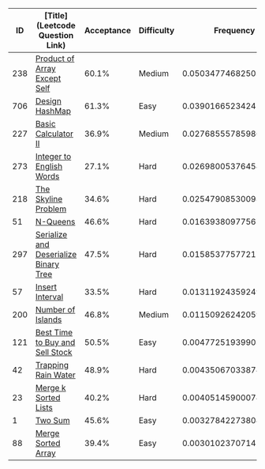|ID|[Title](Leetcode Question Link)|Acceptance|Difficulty|Frequency|
|----|-----|----|---|---|
|238|[Product of Array Except Self]( https://leetcode.com/problems/product-of-array-except-self)|60.1%|Medium|0.050347746825039494|
|706|[Design HashMap]( https://leetcode.com/problems/design-hashmap)|61.3%|Easy|0.039016652342451774|
|227|[Basic Calculator II]( https://leetcode.com/problems/basic-calculator-ii)|36.9%|Medium|0.027685557859864054|
|273|[Integer to English Words]( https://leetcode.com/problems/integer-to-english-words)|27.1%|Hard|0.026980053764546055|
|218|[The Skyline Problem]( https://leetcode.com/problems/the-skyline-problem)|34.6%|Hard|0.025479085300984906|
|51|[N-Queens]( https://leetcode.com/problems/n-queens)|46.6%|Hard|0.016393809775676407|
|297|[Serialize and Deserialize Binary Tree]( https://leetcode.com/problems/serialize-and-deserialize-binary-tree)|47.5%|Hard|0.01585377577217724|
|57|[Insert Interval]( https://leetcode.com/problems/insert-interval)|33.5%|Hard|0.013119243592498872|
|200|[Number of Islands]( https://leetcode.com/problems/number-of-islands)|46.8%|Medium|0.011509262420590827|
|121|[Best Time to Buy and Sell Stock]( https://leetcode.com/problems/best-time-to-buy-and-sell-stock)|50.5%|Easy|0.0047725193990346675|
|42|[Trapping Rain Water]( https://leetcode.com/problems/trapping-rain-water)|48.9%|Hard|0.004350670338744988|
|23|[Merge k Sorted Lists]( https://leetcode.com/problems/merge-k-sorted-lists)|40.2%|Hard|0.004051459000748015|
|1|[Two Sum]( https://leetcode.com/problems/two-sum)|45.6%|Easy|0.003278422738041615|
|88|[Merge Sorted Array]( https://leetcode.com/problems/merge-sorted-array)|39.4%|Easy|0.0030102370714243072|
